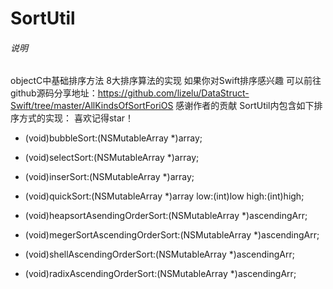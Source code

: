 # SortUtil
###### 说明
objectC中基础排序方法 8大排序算法的实现 如果你对Swift排序感兴趣 
可以前往github源码分享地址：https://github.com/lizelu/DataStruct-Swift/tree/master/AllKindsOfSortForiOS
感谢作者的贡献
SortUtil内包含如下排序方式的实现： 喜欢记得star！
<!--冒泡排序:-->
+ (void)bubbleSort:(NSMutableArray *)array;
<!--选择排序:-->
+ (void)selectSort:(NSMutableArray *)array;
<!--插入排序:-->
+ (void)inserSort:(NSMutableArray *)array;
<!--快速排序:-->
+ (void)quickSort:(NSMutableArray *)array low:(int)low high:(int)high;


<!--堆排序:-->
+ (void)heapsortAsendingOrderSort:(NSMutableArray *)ascendingArr;
<!--归并升序排序:-->
+ (void)megerSortAscendingOrderSort:(NSMutableArray *)ascendingArr;
<!--希尔排序:-->
+ (void)shellAscendingOrderSort:(NSMutableArray *)ascendingArr;
<!--基数排序:-->
+ (void)radixAscendingOrderSort:(NSMutableArray *)ascendingArr;
